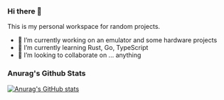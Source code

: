 ### Hi there 👋

This is my personal workspace for random projects.

- 🔭 I’m currently working on an emulator and some hardware projects
- 🌱 I’m currently learning Rust, Go, TypeScript
- 👯 I’m looking to collaborate on ... anything

### Anurag's Github Stats

[![Anurag's GitHub stats](https://github-readme-stats.vercel.app/api?username=ngynkvn)](https://github.com/anuraghazra/github-readme-stats)


<!--
**ngynkvn/ngynkvn** is a ✨ _special_ ✨ repository because its `README.md` (this file) appears on your GitHub profile.

Here are some ideas to get you started:

- 🔭 I’m currently working on ...
- 🌱 I’m currently learning ...
- 👯 I’m looking to collaborate on ...
- 🤔 I’m looking for help with ...
- 💬 Ask me about ...
- 📫 How to reach me: ...
- 😄 Pronouns: ...
- ⚡ Fun fact: ...
-->
